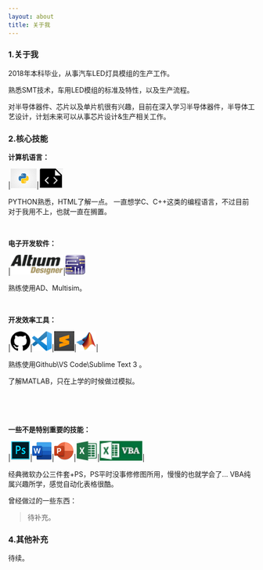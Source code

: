 ```yaml
---
layout: about
title: 关于我
---
```


### 1.关于我

2018年本科毕业，从事汽车LED灯具模组的生产工作。

熟悉SMT技术，车用LED模组的标准及特性，以及生产流程。

对半导体器件、芯片以及单片机很有兴趣，目前在深入学习半导体器件，半导体工艺设计，计划未来可以从事芯片设计&生产相关工作。

### 2.核心技能

**计算机语言：**

|<img src = "./images/about/python.png" height = 40 />|<img src = "./images/about/HTML.png" height = 40 />

PYTHON熟悉，HTML了解一点。
一直想学C、C++这类的编程语言，不过目前对于我用不上，也就一直在搁置。

<br>

**电子开发软件：**

|<img src = "./images/about/AD.png" height = 40 />|<img src = "./images/about/multisim.png" height = 40 />

熟练使用AD、Multisim。

<br>

**开发效率工具：**

|<img src = "./images/about/github.png" height = 40 />|<img src = "./images/about/VSC.png" height = 40 />|<img src = "./images/about/sublime text 3.png" height = 40 />|<img src = "./images/about/matlab.png" height = 40 />|

熟练使用Github\VS Code\Sublime Text 3 。

了解MATLAB，只在上学的时候做过模拟。



<br>
<br>
<br>

**一些不是特别重要的技能：**

|<img src = "./images/about/PS.png" height = 40 />|<img src = "./images/about/word.png" height = 40 />|<img src = "./images/about/ppt.png" height = 40 />|<img src = "./images/about/EXCEL.png" height = 40 />|<img src = "./images/about/VBA.png" height = 40 />|

经典微软办公三件套+PS，PS平时没事修修图所用，慢慢的也就学会了...
VBA纯属兴趣所学，感觉自动化表格很酷。

曾经做过的一些东西：

>待补充。

### 4.其他补充

待续。






